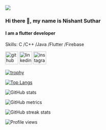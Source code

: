 ![](https://visitor-badge.glitch.me/badge?page_id=nik25s.nik25s)
<br />



### Hi there 👋, my name is Nishant Suthar
#### I am a flutter developer

Skills: C /C++ /Java /Flutter /Firebase



[<img src='https://cdn.jsdelivr.net/npm/simple-icons@3.0.1/icons/github.svg' alt='github' height='40'>](https://github.com/nik25s)  [<img src='https://cdn.jsdelivr.net/npm/simple-icons@3.0.1/icons/linkedin.svg' alt='linkedin' height='40'>](https://www.linkedin.com/in/nishant-suthar-302100215/)  [<img src='https://cdn.jsdelivr.net/npm/simple-icons@3.0.1/icons/instagram.svg' alt='instagram' height='40'>](https://www.instagram.com/nishant_suthar_25/)  

[![trophy](https://github-profile-trophy.vercel.app/?username=nik25s)](https://github.com/ryo-ma/github-profile-trophy)

[![Top Langs](https://github-readme-stats.vercel.app/api/top-langs/?username=nik25s)](https://github.com/anuraghazra/github-readme-stats&theme=blue-green)

![GitHub stats](https://github-readme-stats.vercel.app/api?username=nik25s&theme=blue-green&show_icons=true)  

![GitHub metrics](https://metrics.lecoq.io/nik25s)  

![GitHub streak stats](https://github-readme-streak-stats.herokuapp.com/?user=nik25s&theme=blue-green)  

![Profile views](https://gpvc.arturio.dev/nik25s)  


